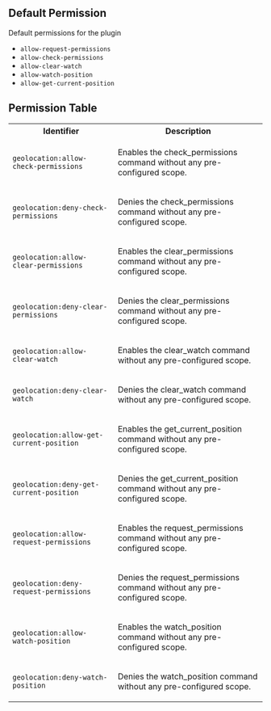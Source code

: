 ## Default Permission

Default permissions for the plugin

- `allow-request-permissions`
- `allow-check-permissions`
- `allow-clear-watch`
- `allow-watch-position`
- `allow-get-current-position`

## Permission Table

<table>
<tr>
<th>Identifier</th>
<th>Description</th>
</tr>


<tr>
<td>

`geolocation:allow-check-permissions`

</td>
<td>

Enables the check_permissions command without any pre-configured scope.

</td>
</tr>

<tr>
<td>

`geolocation:deny-check-permissions`

</td>
<td>

Denies the check_permissions command without any pre-configured scope.

</td>
</tr>

<tr>
<td>

`geolocation:allow-clear-permissions`

</td>
<td>

Enables the clear_permissions command without any pre-configured scope.

</td>
</tr>

<tr>
<td>

`geolocation:deny-clear-permissions`

</td>
<td>

Denies the clear_permissions command without any pre-configured scope.

</td>
</tr>

<tr>
<td>

`geolocation:allow-clear-watch`

</td>
<td>

Enables the clear_watch command without any pre-configured scope.

</td>
</tr>

<tr>
<td>

`geolocation:deny-clear-watch`

</td>
<td>

Denies the clear_watch command without any pre-configured scope.

</td>
</tr>

<tr>
<td>

`geolocation:allow-get-current-position`

</td>
<td>

Enables the get_current_position command without any pre-configured scope.

</td>
</tr>

<tr>
<td>

`geolocation:deny-get-current-position`

</td>
<td>

Denies the get_current_position command without any pre-configured scope.

</td>
</tr>

<tr>
<td>

`geolocation:allow-request-permissions`

</td>
<td>

Enables the request_permissions command without any pre-configured scope.

</td>
</tr>

<tr>
<td>

`geolocation:deny-request-permissions`

</td>
<td>

Denies the request_permissions command without any pre-configured scope.

</td>
</tr>

<tr>
<td>

`geolocation:allow-watch-position`

</td>
<td>

Enables the watch_position command without any pre-configured scope.

</td>
</tr>

<tr>
<td>

`geolocation:deny-watch-position`

</td>
<td>

Denies the watch_position command without any pre-configured scope.

</td>
</tr>
</table>
